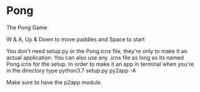 # Pong
The Pong Game

W & A, Up & Down to move paddles and Space to start

You don't need setup.py or the Pong.icns file, they're only to make it an actual application. You can also use any .icns file as long as its named Pong.icns for the setup. In order to make it an app in terminal when you're in the directory type python3.7 setup.py py2app -A

Make sure to have the p2app module.
